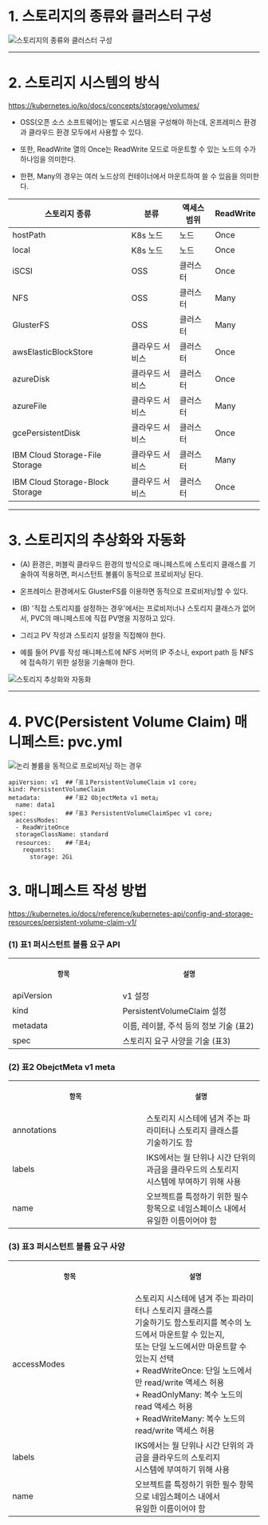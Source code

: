 
# 1. 스토리지의 종류와 클러스터 구성

![스토리지의 종류와 클러스터 구성](https://user-images.githubusercontent.com/42735894/143768109-d62ad050-0eb1-493e-b2d1-add5726bf426.PNG)

----

# 2. 스토리지 시스템의 방식

https://kubernetes.io/ko/docs/concepts/storage/volumes/

+ OSS(오픈 소스 소프트웨어)는 별도로 시스템을 구성해야 하는데, 온프레미스 환경과 클라우드 환경 모두에서 사용할 수 있다.

+ 또한, ReadWrite 열의 Once는 ReadWrite 모드로 마운트할 수 있는 노드의 수가 하나임을 의미한다.

+ 한편, Many의 경우는 여러 노드상의 컨테이너에서 마운트하여 쓸 수 있음을 의미한다.

|스토리지 종류|분류|액세스 범위|ReadWrite|
|------|---|---|---|
|hostPath|K8s 노드|노드|Once|
|local|K8s 노드|노드|Once|
|iSCSI|OSS|클러스터|Once|
|NFS|OSS|클러스터|Many|
|GlusterFS|OSS|클러스터|Many|
|awsElasticBlockStore|클라우드 서비스|클러스터|Once|
|azureDisk|클라우드 서비스|클러스터|Once|
|azureFile|클라우드 서비스|클러스터|Many|
|gcePersistentDisk|클라우드 서비스|클러스터|Once|
|IBM Cloud Storage-File Storage|클라우드 서비스|클러스터|Many|
|IBM Cloud Storage-Block Storage|클라우드 서비스|클러스터|Once|

----

# 3. 스토리지의 추상화와 자동화

+ (A) 환경은, 퍼블릭 클라우드 환경의 방식으로 매니페스트에 스토리지 클래스를 기술하여 적용하면, 퍼시스턴트 볼륨이 동적으로 프로비저닝 된다.

+ 온프레미스 환경에서도 GlusterFS를 이용하면 동적으로 프로비저닝할 수 있다.

+ (B) '직접 스토리지를 설정하는 경우'에서는 프로비저너나 스토리지 클래스가 없어서, PVC의 매니페스트에 직접 PV명을 지정하고 있다.

+ 그리고 PV 작성과 스토리지 설정을 직접해야 한다.

+ 예를 들어 PV를 작성 매니페스트에 NFS 서버의 IP 주소나, export path 등 NFS에 접속하기 위한 설정을 기술해야 한다.

![스토리지 추상화와 자동화](https://user-images.githubusercontent.com/42735894/143769153-1113216a-ef8e-4ade-a96e-1329745c1bbf.PNG)

----

# 4. PVC(Persistent Volume Claim) 매니페스트: pvc.yml

![논리 볼륨을 동적으로 프로비저닝 하는 경우](https://user-images.githubusercontent.com/42735894/143770117-3669be76-a620-4e21-a8d2-ba64d498b19b.PNG)

```
apiVersion: v1  ##「표１PersistentVolumeClaim v1 core」
kind: PersistentVolumeClaim
metadata:       ##「표2 ObjectMeta v1 meta」
  name: data1
spec:           ##「표3 PersistentVolumeClaimSpec v1 core」
  accessModes:
  - ReadWriteOnce
  storageClassName: standard
  resources:    ##「표4」
    requests:
      storage: 2Gi
```

# 3. 매니페스트 작성 방법

https://kubernetes.io/docs/reference/kubernetes-api/config-and-storage-resources/persistent-volume-claim-v1/

### (1) 표1 퍼시스턴트 볼륨 요구 API
<table>
<tr>
<th align="center">
<img width="441" height="1">
<p> 
<small>
항목 
</small>
</p>
</th>
<th align="center">
<img width="441" height="1">
<p> 
<small>
설명
</small>
</p>
</th>
</tr>
<tr>
<td>
<!-- REMOVE THE BACKSLASHES -->
apiVersion
</td>
<td>
<!-- REMOVE THE BACKSLASHES -->
v1 설정
</td>
</tr>
<tr>
<td>
<!-- REMOVE THE BACKSLASHES -->
kind
</td>
<td>
<!-- REMOVE THE BACKSLASHES -->
PersistentVolumeClaim 설정
</td>
</tr>
<tr>
<td>
<!-- REMOVE THE BACKSLASHES -->
metadata
</td>
<td>
<!-- REMOVE THE BACKSLASHES -->
이름, 레이블, 주석 등의 정보 기술 (표2)
</td>
</tr>
<tr>
<td>
<!-- REMOVE THE BACKSLASHES -->
spec
</td>
<td>
<!-- REMOVE THE BACKSLASHES -->
스토리지 요구 사양을 기술 (표3)
</td>
</tr>
</table>


### (2) 표2 ObejctMeta v1 meta
<table>
<tr>
<th align="center">
<img width="441" height="1">
<p> 
<small>
항목 
</small>
</p>
</th>
<th align="center">
<img width="441" height="1">
<p> 
<small>
설명
</small>
</p>
</th>
</tr>
<tr>
<td>
<!-- REMOVE THE BACKSLASHES -->
annotations
</td>
<td>
<!-- REMOVE THE BACKSLASHES -->
스토리지 시스테에 념겨 주는 파라미터나 스토리지 클래스를 <br> 기술하기도 함
</td>
</tr>
<tr>
<td>
<!-- REMOVE THE BACKSLASHES -->
labels
</td>
<td>
<!-- REMOVE THE BACKSLASHES -->
IKS에서는 월 단위나 시간 단위의 과금을 클라우드의 스토리지 <br> 시스템에 부여하기 위해 사용
</td>
</tr>
<tr>
<td>
<!-- REMOVE THE BACKSLASHES -->
name
</td>
<td>
<!-- REMOVE THE BACKSLASHES -->
오브젝트를 특정하기 위한 필수 항목으로 네임스페이스 내에서 <br> 유일한 이름이어야 함
</td>
</tr>
</table>


### (3) 표3 퍼시스턴트 볼륨 요구 사양
<table>
<tr>
<th align="center">
<img width="441" height="1">
<p> 
<small>
항목 
</small>
</p>
</th>
<th align="center">
<img width="441" height="1">
<p> 
<small>
설명
</small>
</p>
</th>
</tr>
<tr>
<td>
<!-- REMOVE THE BACKSLASHES -->
accessModes
</td>
<td>
<!-- REMOVE THE BACKSLASHES -->
스토리지 시스테에 념겨 주는 파라미터나 스토리지 클래스를 <br> 기술하기도 함스토리지를 복수의 노드에서 마운트할 수 있는지, <br> 
또는 단일  노드에서만 마운트할 수 있는지 선택 <br> 
+ ReadWriteOnce: 단일 노드에서만 read/write 액세스 허용 <br> + ReadOnlyMany: 복수 노드의 read 액세스 허용 <br>
+ ReadWriteMany: 복수 노드의 read/write 액세스 허용
</td>
</tr>
<tr>
<td>
<!-- REMOVE THE BACKSLASHES -->
labels
</td>
<td>
<!-- REMOVE THE BACKSLASHES -->
IKS에서는 월 단위나 시간 단위의 과금을 클라우드의 스토리지 <br> 시스템에 부여하기 위해 사용
</td>
</tr>
<tr>
<td>
<!-- REMOVE THE BACKSLASHES -->
name
</td>
<td>
<!-- REMOVE THE BACKSLASHES -->
오브젝트를 특정하기 위한 필수 항목으로 네임스페이스 내에서 <br> 유일한 이름이어야 함
</td>
</tr>
</table>
